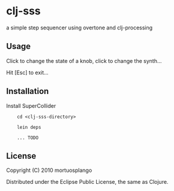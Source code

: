 # clj-sss

a simple step sequencer using overtone and clj-processing

## Usage

Click to change the state of a knob, click to change the synth... 

Hit [Esc] to exit...

## Installation

Install SuperCollider

        cd <clj-sss-directory>

        lein deps
        
        ... TODO

## License

Copyright (C) 2010 mortuosplango

Distributed under the Eclipse Public License, the same as Clojure.
